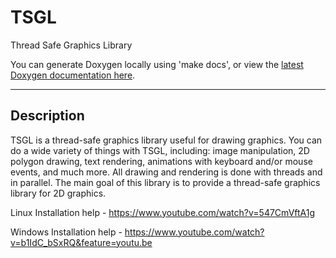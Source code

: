 TSGL
====

Thread Safe Graphics Library

You can generate Doxygen locally using 'make docs', or view the [latest Doxygen documentation here](http://calvin-cs.github.io/TSGL/docs/html/annotated.html).

------------
Description
------------
TSGL is a thread-safe graphics library useful for drawing graphics. You can do a wide variety of things with TSGL, including: image manipulation, 2D polygon drawing, text rendering, animations with keyboard and/or mouse events, and much more. All drawing and rendering is done with threads and in parallel. The main goal of this library is to provide a thread-safe graphics library for 2D graphics.


Linux Installation help - https://www.youtube.com/watch?v=547CmVftA1g

Windows Installation help - https://www.youtube.com/watch?v=b1IdC_bSxRQ&feature=youtu.be
